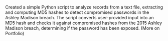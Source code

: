 Created a simple Python script to analyze records from a text file, extracting and computing MD5 hashes to detect compromised passwords in the Ashley Madison breach. The script converts user-provided input into an MD5 hash and checks it against compromised hashes from the 2015 Ashley Madison breach, determining if the password has been exposed. (More on Portfolio)
